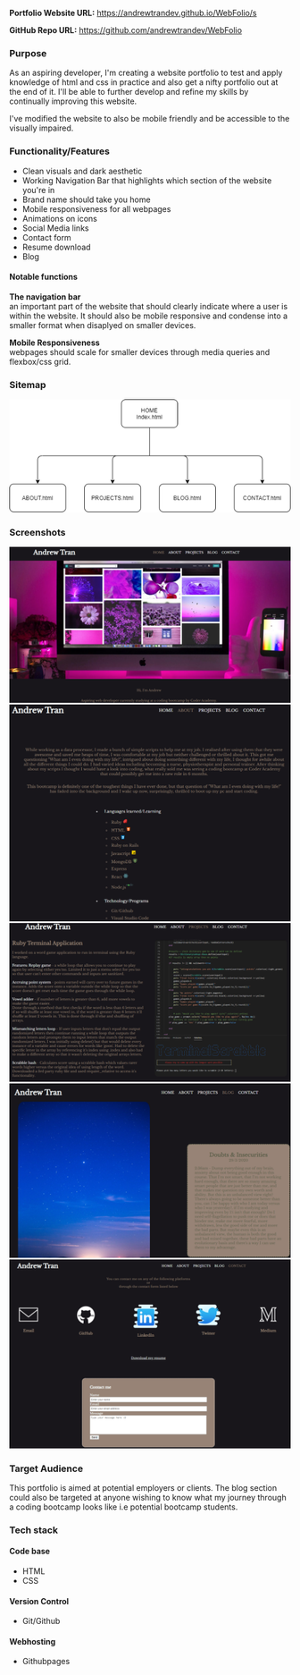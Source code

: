 **Portfolio Website URL:** https://andrewtrandev.github.io/WebFolio/s

**GitHub Repo URL:** https://github.com/andrewtrandev/WebFolio

### Purpose
As an aspiring developer, I'm creating a website portfolio to test and apply knowledge of html and css in practice and also get a nifty portfolio out at the end of it. I'll be able to further develop and refine my skills by continually improving this website. 

I've modified the website to also be mobile friendly and be accessible to the visually impaired. 

### Functionality/Features
- Clean visuals and dark aesthetic
- Working Navigation Bar that highlights which section of the website you're in
- Brand name should take you home
- Mobile responsiveness for all webpages
- Animations on icons
- Social Media links
- Contact form
- Resume download
- Blog

#### Notable functions
**The navigation bar**<br>
  an important part of the website that should clearly indicate where a user is within the website. It should also be mobile responsive and condense into a smaller format when disaplyed on smaller devices. 

  **Mobile Responsiveness**<br>
  webpages should scale for smaller devices through media queries and flexbox/css grid. 


### Sitemap
![Diagram ofSitemap](/docs/sitemap.png)


### Screenshots
![Index.html image](/docs/Home.PNG)
![About.html image](/docs/About.PNG)
![Projects.html image](/docs/Projects.PNG)
![Blog.html image](/docs/Blog.PNG)
![Contact.html image](/docs/Contact.PNG)

### Target Audience
This portfolio is aimed at potential employers or clients. The blog section could also be targeted at anyone wishing to know what my journey through a coding bootcamp looks like i.e potential bootcamp students.

### Tech stack 

#### Code base
- HTML
- CSS

#### Version Control
- Git/Github

#### Webhosting
- Githubpages
